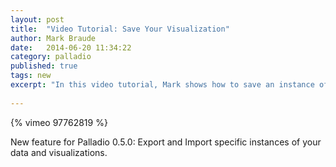 ```yaml
---
layout: post
title:  "Video Tutorial: Save Your Visualization"
author: Mark Braude
date:   2014-06-20 11:34:22
category: palladio
published: true
tags: new
excerpt: "In this video tutorial, Mark shows how to save an instance of a visualization and share it with someone else."
 
---
```




{% vimeo 97762819 %}

New feature for Palladio 0.5.0: Export and Import specific instances of your data and visualizations.


